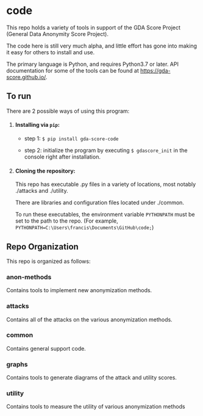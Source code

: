 # code

This repo holds a variety of tools in support of the GDA Score Project (General Data Anonymity Score Project).

The code here is still very much alpha, and little effort has gone into making it easy for others to install and use.

The primary language is Python, and requires Python3.7 or later. API documentation for some of the tools can be found at https://gda-score.github.io/.

## To run

There are 2 possible ways of using this program:

1. #### Installing via `pip`:
   - step 1: `$ pip install gda-score-code`
        
   - step 2: initialize the program by executing `$ gdascore_init` in the console right after installation.

2. #### Cloning the repository:

   This repo has executable .py files in a variety of locations, most notably ./attacks and ./utility.

   There are libraries and configuration files located under ./common.

   To run these executables, the environment variable `PYTHONPATH` must be set to the path to the repo. (For example,      `PYTHONPATH=C:\Users\francis\Documents\GitHub\code;`)


## Repo Organization

This repo is organized as follows:

### anon-methods

Contains tools to implement new anonymization methods.

### attacks

Contains all of the attacks on the various anonymization methods.

### common

Contains general support code.

### graphs

Contains tools to generate diagrams of the attack and utility scores.

### utility

Contains tools to measure the utility of various anonymization methods
